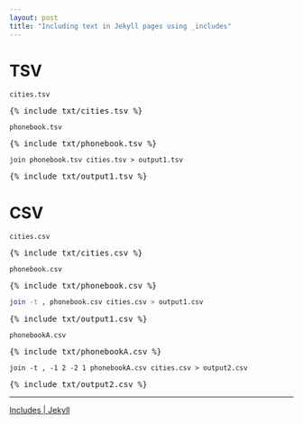 ```yaml
---
layout: post
title: "Including text in Jekyll pages using _includes"
---
```


# TSV

`cities.tsv`

<pre>
{% include txt/cities.tsv %}
</pre>

`phonebook.tsv`

<pre>
{% include txt/phonebook.tsv %}
</pre>

`join phonebook.tsv cities.tsv > output1.tsv`

<pre>
{% include txt/output1.tsv %}
</pre>

# CSV

`cities.csv`

<pre>
{% include txt/cities.csv %}
</pre>

`phonebook.csv`

<pre>
{% include txt/phonebook.csv %}
</pre>

```bash
join -t , phonebook.csv cities.csv > output1.csv
```

<pre>
{% include txt/output1.csv %}
</pre>

`phonebookA.csv`

<pre>
{% include txt/phonebookA.csv %}
</pre>

`join -t , -1 2 -2 1 phonebookA.csv cities.csv > output2.csv`

<pre>
{% include txt/output2.csv %}
</pre>

---

[Includes \| Jekyll](https://jekyllrb.com/docs/includes/)